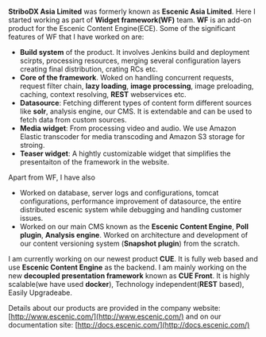**StriboDX Asia Limited** was formerly known as **Escenic Asia Limited**. Here I started working as part of **Widget framework(WF)** team. **WF** is an add-on product for the Escenic Content Engine(ECE). Some of the significant features of WF that I have worked on are:

- **Build system** of the product. It involves Jenkins build and deployment scirpts, processing resources, merging several configuration layers creating final distribution, crating RCs etc.
- **Core of the framework**. Woked on handling concurrent requests, request filter chain, **lazy loading**, **image processing**, image preloading, caching, context resolving, **REST** webservices etc.
- **Datasource**: Fetching different types of content form different sources like **solr**, analysis engine, our CMS. It is extendable and can be used to fetch data from custom sources.
- **Media widget**: From processing video and audio. We use Amazon Elastic transcoder for media transcoding and Amazon S3 storage for stroing.
- **Teaser widget**: A hightly customizable widget that simplifies the presentaiton of the framework in the website.

Apart from WF, I have also

- Worked on database, server logs and configurations, tomcat configurations, performance improvement of datasource, the entire distributed escenic system while debugging and handling customer issues.
- Worked on our main CMS known as the **Escenic Content Engine**, **Poll plugin**, **Analysis engine**. Worked on architecture and development of our content versioning system (**Snapshot plugin**) from the scratch.

I am currently working on our newest product **CUE**. It is fully web based and use **Escenic Content Engine** as the backend. I am mainly working on the new **decoupled presentation framework** known as **CUE Front**. It is highly scalable(we have used **docker**), Technology independent(**REST** based), Easily Upgradeabe.

Details about our products are provided in the company website: [http://www.escenic.com/](http://www.escenic.com/) and on our documentation site: [http://docs.escenic.com/](http://docs.escenic.com/)